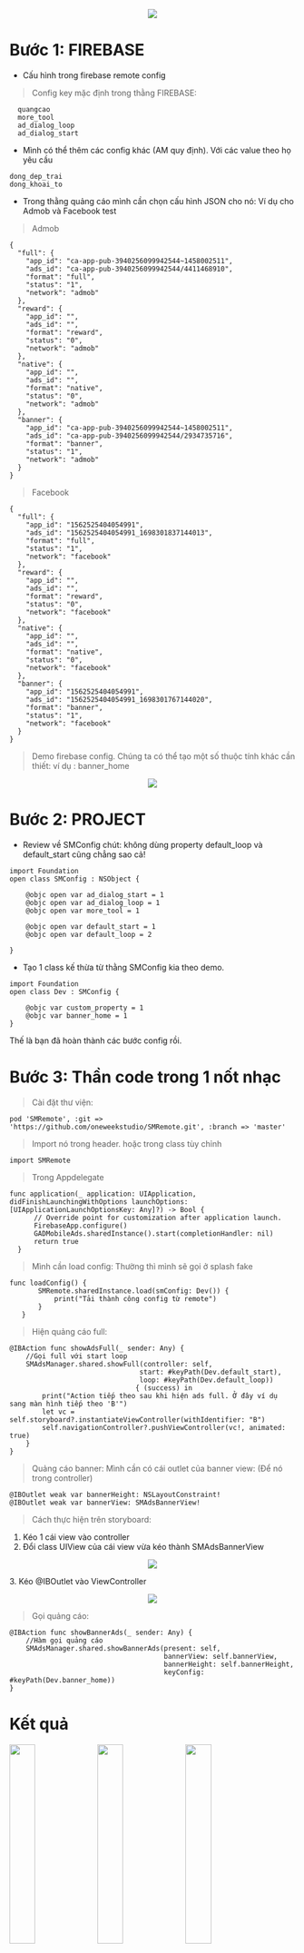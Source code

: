 <p align="center"><img src="screenshot/logo.png" width = "auto", height = "auto" ></p>

Bước 1: FIREBASE
=====
- Cấu hình trong firebase remote config
> Config key mặc định trong thằng FIREBASE:
````
  quangcao
  more_tool
  ad_dialog_loop
  ad_dialog_start
````
- Mình có thể thêm các config khác (AM quy định). Với các value theo họ yêu cầu
````
dong_dep_trai
dong_khoai_to
````

- Trong thằng quảng cáo mình cần chọn cấu hình JSON cho nó: Ví dụ cho Admob và Facebook test
>Admob
````
{
  "full": {
    "app_id": "ca-app-pub-3940256099942544~1458002511",
    "ads_id": "ca-app-pub-3940256099942544/4411468910",
    "format": "full",
    "status": "1",
    "network": "admob"
  },
  "reward": {
    "app_id": "",
    "ads_id": "",
    "format": "reward",
    "status": "0",
    "network": "admob"
  },
  "native": {
    "app_id": "",
    "ads_id": "",
    "format": "native",
    "status": "0",
    "network": "admob"
  },
  "banner": {
    "app_id": "ca-app-pub-3940256099942544~1458002511",
    "ads_id": "ca-app-pub-3940256099942544/2934735716",
    "format": "banner",
    "status": "1",
    "network": "admob"
  }
}
````
> Facebook
````
{
  "full": {
    "app_id": "1562525404054991",
    "ads_id": "1562525404054991_1698301837144013",
    "format": "full",
    "status": "1",
    "network": "facebook"
  },
  "reward": {
    "app_id": "",
    "ads_id": "",
    "format": "reward",
    "status": "0",
    "network": "facebook"
  },
  "native": {
    "app_id": "",
    "ads_id": "",
    "format": "native",
    "status": "0",
    "network": "facebook"
  },
  "banner": {
    "app_id": "1562525404054991",
    "ads_id": "1562525404054991_1698301767144020",
    "format": "banner",
    "status": "1",
    "network": "facebook"
  }
}
````
> Demo firebase config. Chúng ta có thể tạo một số thuộc tính khác cần thiết: ví dụ : banner_home
<p align="center"><img src="screenshot/step1.png" width = "auto", height = "auto" ></p>

Bước 2: PROJECT
=====
- Review về SMConfig chút: không dùng property default_loop và default_start cũng chẳng sao cả!
````
import Foundation
open class SMConfig : NSObject {

    @objc open var ad_dialog_start = 1
    @objc open var ad_dialog_loop = 1
    @objc open var more_tool = 1

    @objc open var default_start = 1
    @objc open var default_loop = 2

}
````
- Tạo 1 class kế thừa từ thằng SMConfig kia theo demo.
````
import Foundation
open class Dev : SMConfig {

    @objc var custom_property = 1
    @objc var banner_home = 1
}

````
Thế là bạn đã hoàn thành các bước config rồi.

Bước 3: Thần code trong 1 nốt nhạc
====
> Cài đặt thư viện:
````
pod 'SMRemote', :git => 'https://github.com/oneweekstudio/SMRemote.git', :branch => 'master'

````
> Import nó trong header. hoặc trong class tùy chỉnh
````
import SMRemote

````
> Trong Appdelegate
````
func application(_ application: UIApplication, didFinishLaunchingWithOptions launchOptions: [UIApplicationLaunchOptionsKey: Any]?) -> Bool {
      // Override point for customization after application launch.
      FirebaseApp.configure()
      GADMobileAds.sharedInstance().start(completionHandler: nil)
      return true
  }
````

> Mình cần load config: Thường thì mình sẽ gọi ở splash fake
````
func loadConfig() {
       SMRemote.sharedInstance.load(smConfig: Dev()) {
           print("Tải thành công config từ remote")
       }
   }
````


> Hiện quảng cáo full:
````
@IBAction func showAdsFull(_ sender: Any) {
    //Gọi full với start loop
    SMAdsManager.shared.showFull(controller: self,
                                start: #keyPath(Dev.default_start),
                                loop: #keyPath(Dev.default_loop))
                               { (success) in
        print("Action tiếp theo sau khi hiện ads full. Ở đây ví dụ sang màn hình tiếp theo 'B'")
        let vc = self.storyboard?.instantiateViewController(withIdentifier: "B")
        self.navigationController?.pushViewController(vc!, animated: true)
    }
}
````
> Quảng cáo banner: Mình cần có cái outlet của banner view: (Để nó trong controller)
````
@IBOutlet weak var bannerHeight: NSLayoutConstraint!
@IBOutlet weak var bannerView: SMAdsBannerView!
````
> Cách thực hiện trên storyboard:
1. Kéo 1 cái view vào controller
2. Đổi class UIView của cái view vừa kéo thành SMAdsBannerView
<p align="center"><img src="screenshot/step2.png" width = "auto", height = "auto" ></p>
3. Kéo @IBOutlet vào ViewController
<p align="center"><img src="screenshot/step3.png" width = "auto", height = "auto" ></p>

> Gọi quảng cáo:
````
@IBAction func showBannerAds(_ sender: Any) {
    //Hàm gọi quảng cáo
    SMAdsManager.shared.showBannerAds(present: self,
                                      bannerView: self.bannerView,
                                      bannerHeight: self.bannerHeight,
                                      keyConfig: #keyPath(Dev.banner_home))
}
````
Kết quả
====
<p>
<img src="screenshot/step4.png" width = "30%", height = "auto" >
<img src="screenshot/step5.png" width = "30%", height = "auto" >
<img src="screenshot/step6.png" width = "30%", height = "auto" >
</p>


Advance - Mediation ( Đang phát triển - Thử nghiệm  )
====
Đổi "network" trong mã json "quangcao" thành "mediation"

pod 'SMRemote', :git => 'https://github.com/oneweekstudio/SMRemote.git', :branch => 'master'
--------->

